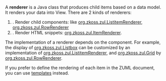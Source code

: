 A **renderer** is a Java class that produces child items based on a data
model. It renders your data into View. There are 2 kinds of renderers:

1.  . Render child components: like
    [org.zkoss.zul.ListitemRenderer](https://www.zkoss.org/javadoc/latest/zk/org/zkoss/zul/ListitemRenderer.html),
    [org.zkoss.zul.RowRenderer](https://www.zkoss.org/javadoc/latest/zk/org/zkoss/zul/RowRenderer.html)
2.  . Render HTML snippets:
    [org.zkoss.zul.ItemRenderer](https://www.zkoss.org/javadoc/latest/zk/org/zkoss/zul/ItemRenderer.html).

The implementation of a renderer depends on the component. For example,
the display of [org.zkoss.zul.Listbox](https://www.zkoss.org/javadoc/latest/zk/org/zkoss/zul/Listbox.html) can be
customized by an implementation of
[org.zkoss.zul.ListitemRenderer](https://www.zkoss.org/javadoc/latest/zk/org/zkoss/zul/ListitemRenderer.html), and
[org.zkoss.zul.Grid](https://www.zkoss.org/javadoc/latest/zk/org/zkoss/zul/Grid.html) by
[org.zkoss.zul.RowRenderer](https://www.zkoss.org/javadoc/latest/zk/org/zkoss/zul/RowRenderer.html).

If you prefer to define the rendering of each item in the ZUML document,
you can use
[templates]({{site.baseurl}}/zk_dev_ref/mvc/template)
instead.
